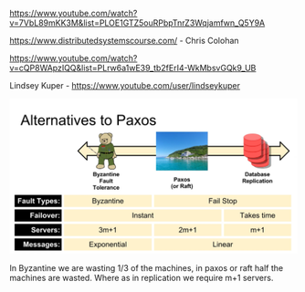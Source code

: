 https://www.youtube.com/watch?v=7VbL89mKK3M&list=PLOE1GTZ5ouRPbpTnrZ3Wqjamfwn_Q5Y9A

https://www.distributedsystemscourse.com/ - Chris Colohan

https://www.youtube.com/watch?v=cQP8WApzIQQ&list=PLrw6a1wE39_tb2fErI4-WkMbsvGQk9_UB

Lindsey Kuper - https://www.youtube.com/user/lindseykuper

![alternative to paxos](./fault%20tolerance.png)

In Byzantine we are wasting 1/3 of the machines, in paxos or raft half the machines are wasted.
Where as in replication we require m+1 servers.
